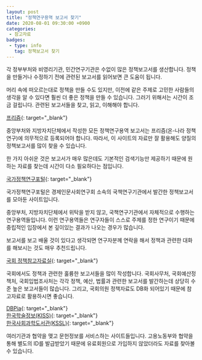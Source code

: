 ```yaml
---
layout: post
title: "정책연구용역 보고서 찾기"
date: 2020-08-01 09:30:00 +0900
categories: 
 - 참고자료
badges:
 - type: info
   tag: 정책보고서 찾기
---
```


각 정부부처와 비영리기관, 민간연구기관은 수없이 많은 정책보고서를 생산합니다.
정책을 만들거나 수정하기 전에 관련된 보고서를 읽어보면 큰 도움이 됩니다.

<!--more-->

머리 속에 떠오르는대로 정책을 만들 수도 있지만, 이전에 같은 주제로 고민한 사람들의 생각을 알 수 있다면 훨씬 더 좋은 정책을 만들 수 있습니다.
그러기 위해서는 시간이 조금 걸립니다. 관련된 보고서들을 찾고, 읽고, 이해해야 합니다.

[프리즘](https://prism.go.kr/){: target="_blank"}

중앙부처와 지방자치단체에서 작성한 모든 정책연구용역 보고서는 프리즘(온-나라 정책연구)에 의무적으로 등록되어야 합니다.
따라서, 이 사이트의 자료만 잘 활용해도 양질의 정책보고서를 많이 찾을 수 있습니다.

한 가지 아쉬운 것은 보고서가 매우 많은데도 기본적인 검색기능만 제공하기 때문에 원하는 자료를 찾는데 시간이 다소 필요하다는 점입니다.

[국가정책연구포털](https://www.nkis.re.kr){: target="_blank"}  

국가정책연구포털은 경제인문사회연구회 소속의 국책연구기관에서 발간한 정책보고서를 모아둔 사이트입니다.

중앙부처, 지방자치단체에서 위탁을 받지 않고, 국책연구기관에서 자체적으로 수행하는 연구용역들입니다.
이런 연구용역들은 연구자들이 스스로 주제를 정한 연구이기 때문에 중립적인 입장에서 본 깊이있는 결과가 나오는 경우가 많습니다.

보고서를 보고 배울 것이 있다고 생각되면 연구자분께 연락을 해서 정책과 관련한 대화를 해보시는 것도 매우 추천드립니다.

[국회 정책참고자료실](https://www.assembly.go.kr/assm/notification/policyroom/policyroom01/policyroomNas/policyroomList.do){: target="_blank"}  

국회에서도 정책과 관련한 훌륭한 보고서들을 많이 작성합니다.
국회사무처, 국회예산정책처, 국회입법조사처는 각각 정책, 예산, 법률과 관련한 보고서를 발간하는데 상당히 수준 높은 보고서들이 많습니다.
그리고, 국회의원 정책자료도 DB화 되어있기 때문에 참고자료로 활용하시면 좋습니다.

[DBPia](http://www.dbpia.co.kr/){: target="_blank"}  
[한국학술정보(KISS)](http://kiss.kstudy.com/){: target="_blank"}  
[한국사회과학도서관(KSSL)](http://www.ekssl.or.kr/){: target="_blank"}  

여러기관과 협약을 맺고 문헌정보를 서비스하는 사이트들입니다. 고용노동부와 협약을 통해 별도의 ID를 발급받았기 때문에 유료회원으로 가입하지 않았더라도 자료를 찾아볼 수 있습니다.
